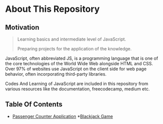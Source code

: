 # About This Repository

## Motivation

> Learning basics and intermediate level of JavaScript.
>
> Preparing projects for the application of the knowledge.

JavaScript, often abbreviated JS, is a programming language that is one of the core technologies of the World Wide Web
alongside HTML and CSS. Over 97% of websites use JavaScript on the client side for web page behavior, often incorporating third-party libraries.<br>

Codes And Learning of JavaScript are included in this repository from various resources like the documentation, freecodecamp,
medium etc.

## Table Of Contents

- [Passenger Counter Application](https://github.com/aaditya29/JavaScript-Tutorials/tree/master/1.%20Passenger%20Counter%20Application) \*[Blackjack Game](https://github.com/aaditya29/JavaScript-Tutorials/tree/master/2.%20Blackjack%20Game)
